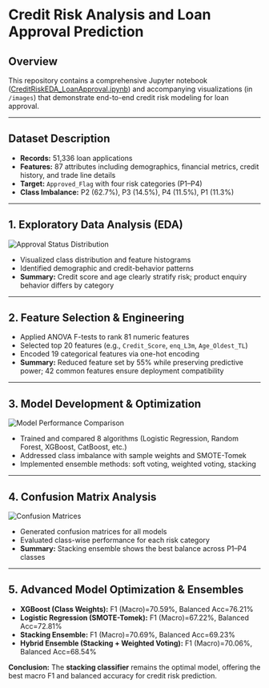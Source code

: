 # Credit Risk Analysis and Loan Approval Prediction

## Overview

This repository contains a comprehensive Jupyter notebook ([CreditRiskEDA_LoanApproval.ipynb](https://github.com/AvrodeepPal/Credit_Risk_Analysis/blob/main/CreditRiskEDA_LoanApproval.ipynb)) and accompanying visualizations (in `/images`) that demonstrate end-to-end credit risk modeling for loan approval.

---

## Dataset Description

- **Records:** 51,336 loan applications  
- **Features:** 87 attributes including demographics, financial metrics, credit history, and trade line details  
- **Target:** `Approved_Flag` with four risk categories (P1–P4)  
- **Class Imbalance:** P2 (62.7%), P3 (14.5%), P4 (11.5%), P1 (11.3%)

---

## 1. Exploratory Data Analysis (EDA)

![Approval Status Distribution](https://github.com/AvrodeepPal/Credit_Risk_Analysis/raw/main/images/ApprovalStatusBoxPlot.png)

- Visualized class distribution and feature histograms  
- Identified demographic and credit-behavior patterns  
- **Summary:** Credit score and age clearly stratify risk; product enquiry behavior differs by category  

---

## 2. Feature Selection & Engineering

- Applied ANOVA F-tests to rank 81 numeric features  
- Selected top 20 features (e.g., `Credit_Score`, `enq_L3m`, `Age_Oldest_TL`)  
- Encoded 19 categorical features via one-hot encoding  
- **Summary:** Reduced feature set by 55% while preserving predictive power; 42 common features ensure deployment compatibility  

---

## 3. Model Development & Optimization

![Model Performance Comparison](https://github.com/AvrodeepPal/Credit_Risk_Analysis/raw/main/images/ModelPerformanceComparison.png)

- Trained and compared 8 algorithms (Logistic Regression, Random Forest, XGBoost, CatBoost, etc.)  
- Addressed class imbalance with sample weights and SMOTE-Tomek  
- Implemented ensemble methods: soft voting, weighted voting, stacking  

---

## 4. Confusion Matrix Analysis

![Confusion Matrices](https://github.com/AvrodeepPal/Credit_Risk_Analysis/raw/main/images/ConfusionMatrixAllModels.png)

- Generated confusion matrices for all models  
- Evaluated class-wise performance for each risk category  
- **Summary:** Stacking ensemble shows the best balance across P1–P4 classes  

---

## 5. Advanced Model Optimization & Ensembles

- **XGBoost (Class Weights):** F1 (Macro)=70.59%, Balanced Acc=76.21%  
- **Logistic Regression (SMOTE-Tomek):** F1 (Macro)=67.22%, Balanced Acc=72.81%  
- **Stacking Ensemble:** F1 (Macro)=70.69%, Balanced Acc=69.23%  
- **Hybrid Ensemble (Stacking + Weighted Voting):** F1 (Macro)=70.06%, Balanced Acc=68.54%  

**Conclusion:** The **stacking classifier** remains the optimal model, offering the best macro F1 and balanced accuracy for credit risk prediction. 
